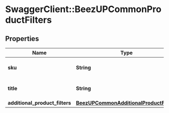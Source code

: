 # SwaggerClient::BeezUPCommonProductFilters

## Properties
Name | Type | Description | Notes
------------ | ------------- | ------------- | -------------
**sku** | **String** | The product sku filter | [optional] 
**title** | **String** | The product title filter | [optional] 
**additional_product_filters** | [**BeezUPCommonAdditionalProductFilters**](BeezUPCommonAdditionalProductFilters.md) |  | [optional] 


